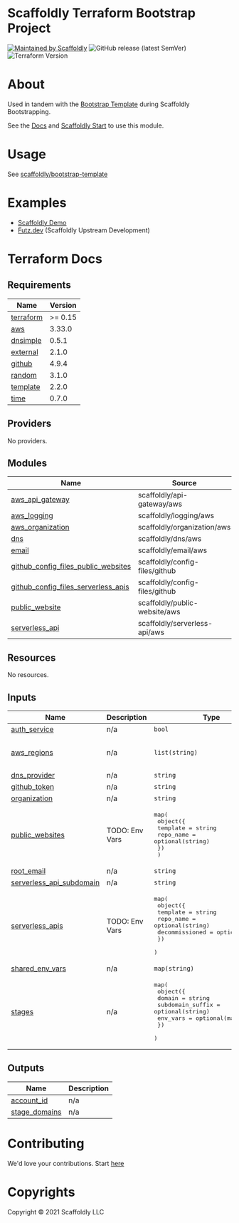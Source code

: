 # Scaffoldly Terraform Bootstrap Project

[![Maintained by Scaffoldly](https://img.shields.io/badge/maintained%20by-scaffoldly-blueviolet)](https://github.com/scaffoldly)
![GitHub release (latest SemVer)](https://img.shields.io/github/v/release/scaffoldly/terraform-scaffoldly-bootstrap)
![Terraform Version](https://img.shields.io/badge/tf-%3E%3D0.15.0-blue.svg)

# About

Used in tandem with the [Bootstrap Template](https://github.com/scaffoldly/bootstrap-template) during Scaffoldly Bootstrapping.

See the [Docs](https://docs.scaffold.ly) and [Scaffoldly Start](https://start.scaffold.ly) to use this module.

# Usage

See [scaffoldly/bootstrap-template](https://github.com/scaffoldly/bootstrap-template/blob/main/main.tf)

# Examples

- [Scaffoldly Demo](https://github.com/scaffoldly-demo/scaffoldly-bootstrap)
- [Futz.dev](https://github.com/futz-dev/scaffoldly-bootstrap) (Scaffoldly Upstream Development)

# Terraform Docs

<!-- BEGIN_TF_DOCS -->
## Requirements

| Name | Version |
|------|---------|
| <a name="requirement_terraform"></a> [terraform](#requirement\_terraform) | >= 0.15 |
| <a name="requirement_aws"></a> [aws](#requirement\_aws) | 3.33.0 |
| <a name="requirement_dnsimple"></a> [dnsimple](#requirement\_dnsimple) | 0.5.1 |
| <a name="requirement_external"></a> [external](#requirement\_external) | 2.1.0 |
| <a name="requirement_github"></a> [github](#requirement\_github) | 4.9.4 |
| <a name="requirement_random"></a> [random](#requirement\_random) | 3.1.0 |
| <a name="requirement_template"></a> [template](#requirement\_template) | 2.2.0 |
| <a name="requirement_time"></a> [time](#requirement\_time) | 0.7.0 |

## Providers

No providers.

## Modules

| Name | Source | Version |
|------|--------|---------|
| <a name="module_aws_api_gateway"></a> [aws\_api\_gateway](#module\_aws\_api\_gateway) | scaffoldly/api-gateway/aws | 0.15.1 |
| <a name="module_aws_logging"></a> [aws\_logging](#module\_aws\_logging) | scaffoldly/logging/aws | 0.15.2 |
| <a name="module_aws_organization"></a> [aws\_organization](#module\_aws\_organization) | scaffoldly/organization/aws | 0.15.9 |
| <a name="module_dns"></a> [dns](#module\_dns) | scaffoldly/dns/aws | 0.15.2 |
| <a name="module_email"></a> [email](#module\_email) | scaffoldly/email/aws | 0.15.2 |
| <a name="module_github_config_files_public_websites"></a> [github\_config\_files\_public\_websites](#module\_github\_config\_files\_public\_websites) | scaffoldly/config-files/github | 0.15.1 |
| <a name="module_github_config_files_serverless_apis"></a> [github\_config\_files\_serverless\_apis](#module\_github\_config\_files\_serverless\_apis) | scaffoldly/config-files/github | 0.15.1 |
| <a name="module_public_website"></a> [public\_website](#module\_public\_website) | scaffoldly/public-website/aws | 0.15.1 |
| <a name="module_serverless_api"></a> [serverless\_api](#module\_serverless\_api) | scaffoldly/serverless-api/aws | 0.15.1 |

## Resources

No resources.

## Inputs

| Name | Description | Type | Default | Required |
|------|-------------|------|---------|:--------:|
| <a name="input_auth_service"></a> [auth\_service](#input\_auth\_service) | n/a | `bool` | `true` | no |
| <a name="input_aws_regions"></a> [aws\_regions](#input\_aws\_regions) | n/a | `list(string)` | <pre>[<br>  "us-east-1"<br>]</pre> | no |
| <a name="input_dns_provider"></a> [dns\_provider](#input\_dns\_provider) | n/a | `string` | `"aws"` | no |
| <a name="input_github_token"></a> [github\_token](#input\_github\_token) | n/a | `string` | n/a | yes |
| <a name="input_organization"></a> [organization](#input\_organization) | n/a | `string` | n/a | yes |
| <a name="input_public_websites"></a> [public\_websites](#input\_public\_websites) | TODO: Env Vars | <pre>map(<br>    object({<br>      template  = string<br>      repo_name = optional(string)<br>    })<br>  )</pre> | `{}` | no |
| <a name="input_root_email"></a> [root\_email](#input\_root\_email) | n/a | `string` | n/a | yes |
| <a name="input_serverless_api_subdomain"></a> [serverless\_api\_subdomain](#input\_serverless\_api\_subdomain) | n/a | `string` | `"sly"` | no |
| <a name="input_serverless_apis"></a> [serverless\_apis](#input\_serverless\_apis) | TODO: Env Vars | <pre>map(<br>    object({<br>      template       = string<br>      repo_name      = optional(string)<br>      decommissioned = optional(bool)<br>    })<br>  )</pre> | `{}` | no |
| <a name="input_shared_env_vars"></a> [shared\_env\_vars](#input\_shared\_env\_vars) | n/a | `map(string)` | `{}` | no |
| <a name="input_stages"></a> [stages](#input\_stages) | n/a | <pre>map(<br>    object({<br>      domain           = string<br>      subdomain_suffix = optional(string)<br>      env_vars         = optional(map(string))<br>    })<br>  )</pre> | n/a | yes |

## Outputs

| Name | Description |
|------|-------------|
| <a name="output_account_id"></a> [account\_id](#output\_account\_id) | n/a |
| <a name="output_stage_domains"></a> [stage\_domains](#output\_stage\_domains) | n/a |
<!-- END_TF_DOCS -->

# Contributing

We'd love your contributions. Start [here](https://docs.scaffold.ly/contributing)

# Copyrights

Copyright © 2021 Scaffoldly LLC
